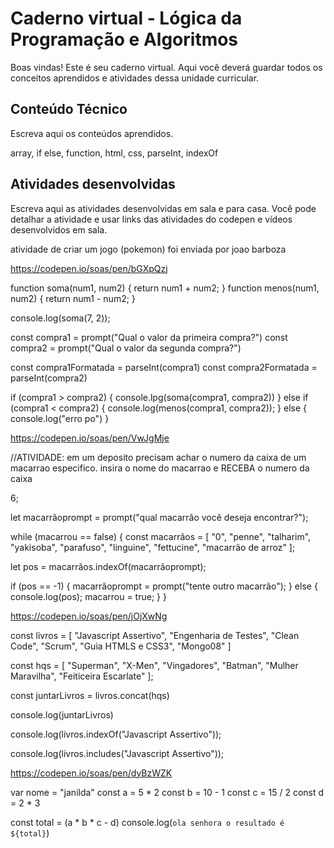 # Caderno virtual - Lógica da Programação e Algoritmos
Boas vindas! Este é seu caderno virtual. Aqui você deverá guardar todos os conceitos aprendidos e atividades dessa unidade curricular. 


## Conteúdo Técnico
Escreva aqui os conteúdos aprendidos.

array, if else, function, html, css, parseInt, indexOf

## Atividades desenvolvidas
Escreva aqui as atividades desenvolvidas em sala e para casa. Você pode detalhar a atividade e usar links das atividades do codepen e vídeos desenvolvidos em sala. 

atividade de criar um jogo (pokemon) foi enviada por joao barboza

https://codepen.io/soas/pen/bGXpQzj

function soma(num1, num2) {
  return num1 + num2;
}
function menos(num1, num2) {
  return num1 - num2;
}

console.log(soma(7, 2));

const compra1 = prompt("Qual o valor da primeira compra?")
const compra2 = prompt("Qual o valor da segunda compra?")

const compra1Formatada = parseInt(compra1)
const compra2Formatada = parseInt(compra2)

if (compra1 > compra2) {
  console.lpg(soma(compra1, compra2))
} else if (compra1 < compra2) {
  console.log(menos(compra1, compra2));
} else {
  console.log("erro po")
}

https://codepen.io/soas/pen/VwJgMje

//ATIVIDADE: em um deposito precisam achar o numero da caixa de um macarrao especifico. insira o nome do macarrao e RECEBA o numero da caixa

6;

let macarrãoprompt = prompt("qual macarrão você deseja encontrar?");

while (macarrou == false) {
  const macarrãos = [
    "0",
    "penne",
    "talharim",
    "yakisoba",
    "parafuso",
    "linguine",
    "fettucine",
    "macarrão de arroz"
  ];

  let pos = macarrãos.indexOf(macarrãoprompt);

  if (pos == -1) {
    macarrãoprompt = prompt("tente outro macarrão");
  } else {
    console.log(pos);
    macarrou = true;
  }
}


https://codepen.io/soas/pen/jOjXwNg

const livros = [
  "Javascript Assertivo",
  "Engenharia de Testes",
  "Clean Code",
  "Scrum",
  "Guia HTMLS e CSS3",
  "Mongo08"
]

const hqs = [
  "Superman",
  "X-Men",
  "Vingadores",
  "Batman",
  "Mulher Maravilha",
  "Feiticeira Escarlate"
];

const juntarLivros = livros.concat(hqs)

console.log(juntarLivros)

console.log(livros.indexOf("Javascript Assertivo"));

console.log(livros.includes("Javascript Assertivo"));

https://codepen.io/soas/pen/dyBzWZK

var nome = "janilda"
const a = 5 * 2
const b = 10 - 1
const c = 15 / 2
const d = 2 * 3

const total = (a * b * c - d)
console.log(`ola senhora o resultado é ${total}`)
